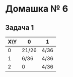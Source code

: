 # Домашка № 6
## Задача 1

| X\Y | 0     | 1    |
|-----|-------|------|
| 0   | 21/26 | 4/36 |
| 1   | 6/36  | 4/36 |
| 2   | 0     | 4/36 |

